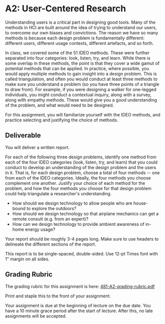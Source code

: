 # A2: User-Centered Research

Understanding users is a critical part in designing good tools. Many of the methods in HCI are built around the idea of trying to understand our users, to overcome our own biases and convictions. The reason we have so many methods is because each design problem is fundamentally different: different users, different usage contexts, different artefacts, and so forth.

In class, we covered some of the 51 IDEO methods. These were further separated into four categories: look, listen, try, and learn. While there is some overlap in these methods, the point is that they cover a wide gamut of potential methods that can be applied. In practice, where possible, you would apply multiple methods to gain insight into a design problem. This is called triangulation, and often you would conduct at least three methods to make sure you understand a problem (so you have three points of a triangle to draw from). For example, if you were designing a walker for one-legged individuals, you might conduct a contextual inquiry, along with a survey, along with empathy methods. These would give you a good understanding of the problem, and what would need to be designed.

For this assignment, you will familiarize yourself with the IDEO methods, and practice selecting and justifying the choice of methods.

## Deliverable

You will deliver a written report.

For each of the following three design problems, identify one method from each of the four IDEO categories (look, listen, try, and learn) that you could conduct to develop an understanding of the design problem and the users in it. That is, for each design problem, choose a total of four methods -- one from each of the IDEO categories. Ideally, the four methods you choose complement one another. Justify your choice of each method for the problem, and how the four methods you choose for that design problem could help triangulate a researcher's understanding.

* How should we design technology to allow people who are house-bound to explore the outdoors?
* How should we design technology so that airplane mechanics can get a remote consult (e.g. from an expert)?
* How can we design technology to provide ambient awareness of in-home energy usage?

Your report should be roughly 3-4 pages long. Make sure to use headers to delineate the different sections of the report.

This report is to be single-spaced, double-sided. Use 12-pt Times font with 1" margin on all sides.

## Grading Rubric
The grading rubric for this assignment is here: [481-A2-grading-rubric.pdf](files/481-A2-grading-rubric.pdf)

Print and staple this to the front of your assignment.

Your assignment is due at the beginning of lecture on the due date. You have a 10 minute grace period after the start of lecture. After this, no late assignments will be accepted.
